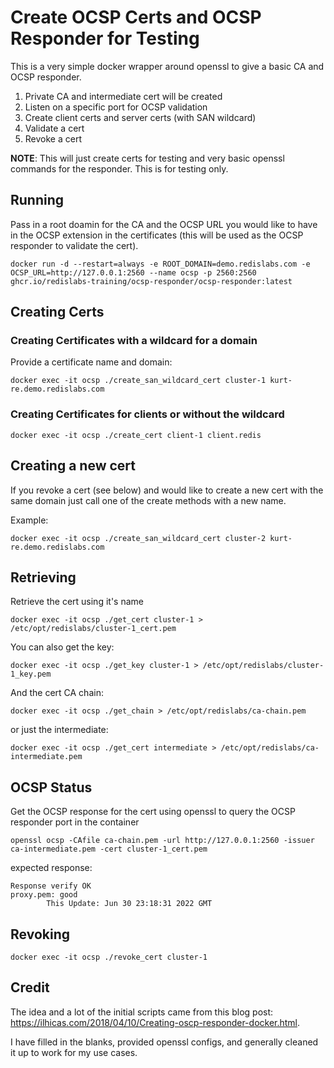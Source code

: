 # Create OCSP Certs and OCSP Responder for Testing

This is a very simple docker wrapper around openssl to give a basic CA and OCSP responder.

1. Private CA and intermediate cert will be created
2. Listen on a specific port for OCSP validation
3. Create client certs and server certs (with SAN wildcard)
4. Validate a cert
5. Revoke a cert

__NOTE__: This will just create certs for testing and very basic openssl commands for the responder. This is for testing only.


## Running

Pass in a root doamin for the CA and the OCSP URL you would like to have in the OCSP extension in the certificates (this will be used as the OCSP responder to validate the cert).

```
docker run -d --restart=always -e ROOT_DOMAIN=demo.redislabs.com -e OCSP_URL=http://127.0.0.1:2560 --name ocsp -p 2560:2560 ghcr.io/redislabs-training/ocsp-responder/ocsp-responder:latest
```

## Creating Certs

### Creating Certificates with a wildcard for a domain

Provide a certificate name and domain:

```
docker exec -it ocsp ./create_san_wildcard_cert cluster-1 kurt-re.demo.redislabs.com
```

### Creating Certificates for clients or without the wildcard

```
docker exec -it ocsp ./create_cert client-1 client.redis
```

## Creating a new cert 

If you revoke a cert (see below) and would like to create a new cert with the same domain just call one of the create methods with a new name.

Example:

```
docker exec -it ocsp ./create_san_wildcard_cert cluster-2 kurt-re.demo.redislabs.com
```


## Retrieving

Retrieve the cert using it's name

```
docker exec -it ocsp ./get_cert cluster-1 > /etc/opt/redislabs/cluster-1_cert.pem
```

You can also get the key:

```
docker exec -it ocsp ./get_key cluster-1 > /etc/opt/redislabs/cluster-1_key.pem
```

And the cert CA chain:

```
docker exec -it ocsp ./get_chain > /etc/opt/redislabs/ca-chain.pem
```

or just the intermediate:

```
docker exec -it ocsp ./get_cert intermediate > /etc/opt/redislabs/ca-intermediate.pem
```

## OCSP Status

Get the OCSP response for the cert using openssl to query the OCSP responder port in the container

```
openssl ocsp -CAfile ca-chain.pem -url http://127.0.0.1:2560 -issuer ca-intermediate.pem -cert cluster-1_cert.pem
```

expected response:

```
Response verify OK
proxy.pem: good
        This Update: Jun 30 23:18:31 2022 GMT
```


## Revoking

```
docker exec -it ocsp ./revoke_cert cluster-1
```

## Credit

The idea and a lot of the initial scripts came from this blog post: https://ilhicas.com/2018/04/10/Creating-oscp-responder-docker.html.

I have filled in the blanks, provided openssl configs, and generally cleaned it up to work for my use cases.